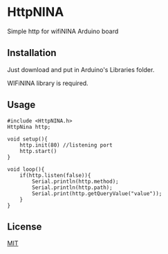 # HttpNINA

Simple http for wifiNINA Arduino board

## Installation

Just download and put in Arduino's Libraries folder.

WIFiNINA library is required.


## Usage

```
#include <HttpNINA.h>
HttpNina http;

void setup(){
    http.init(80) //listening port
    http.start()
}

void loop(){
    if(http.listen(false)){
        Serial.println(http.method);
        Serial.println(http.path);
        Serial.print(http.getQueryValue("value"));
    }
}

```

## License
[MIT](https://choosealicense.com/licenses/mit/)